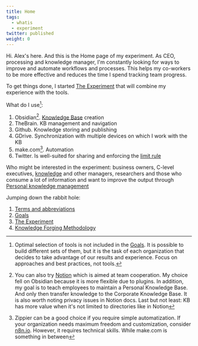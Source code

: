 ```yaml
---
title: Home
tags:
  - whatis
  - experiment
twitter: published
weight: 0
---
```


Hi. Alex's here. And this is the Home page of my experiment. As CEO, processing and knowledge manager, I'm constantly looking for ways to improve and automate workflows and processes. This helps my co-workers to be more effective and reduces the time I spend tracking team progress.

To get things done, I started [The Experiment](The%20Experiment.md) that will combine my experience with the tools.

What do I use[^202211131536-1]:

1. Obsidian[^202211131536-2]. [Knowledge Base](Knowledge%20Base.md) creation
1. TheBrain. KB management and navigation
1. Github. Knowledge storing and publishing
1. GDrive. Synchronization with multiple devices on which I work with the KB
1. make.com[^202211131536-3]. Automation
1. Twitter. Is well-suited for sharing and enforcing the [limit rule](The%20Experiment.md)

[^202211131536-1]: Optimal selection of tools is not included in the [Goals](Goals.md). It is possible to build different sets of them, but it is the task of each organization that decides to take advantage of our results and experience. Focus on approaches and best practices, not tools.
[^202211131536-2]: You can also try [Notion](https://www.notion.so/) which is aimed at team cooperation. My choice fell on Obsidian because it is more flexible due to plugins. In addition, my goal is to teach employees to maintain a Personal Knowledge Base. And only then transfer knowledge to the Corporate Knowledge Base. It is also worth noting privacy issues in Notion docs. Last but not least: KB has more value when it's not limited to directories like in Notion
[^202211131536-3]: Zippier can be a good choice if you require simple automatization. If your organization needs maximum freedom and customization, consider [n8n.io](n8n.io). However, it requires technical skills. While make.com is something in between

Who might be interested in the experiment: business owners, C-level executives, [knowledge](in_progress\Raw\Role.%20Knowledge%20manager.md) and other managers, researchers and those who consume a lot of information and want to improve the output through [Personal knowledge management](https://en.wikipedia.org/wiki/Personal_knowledge_management)

Jumping down the rabbit hole:

1. [Terms and abbreviations](Terms%20and%20abbreviations.md)
1. [Goals](Goals.md)
1. [The Experiment](The%20Experiment.md)
1. [Knowledge Forging Methodology](Knowledge%20Forging%20Methodology.md)

